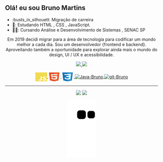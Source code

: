 ## Olá! eu sou Bruno Martins 
- :busts_in_silhouett: Migração de carreira
- 🤯: Estudando HTML , CSS , JavaScript.
- 🧑‍🎓: Cursando Análise e Desenvolvimento de Sistemas , SENAC SP



 <div align="center">Em 2019 decidi migrar para a área de tecnologia para codificar um mundo melhor a cada dia. Sou um desenvolvedor {frontend e backend}. Aproveitando também a oportunidade para explorar ainda mais o mundo do design, UI / UX e acessibilidade.
  </div>
<p>
<div align="center">
  <a href="https://github.com/brunomartinz">
  <img height="150em" src="https://github-readme-stats.vercel.app/api?username=brunomartinz&show_icons=true&theme=dark&include_all_commits=true&count_private=true"/>
  <img height="150em" src="https://github-readme-stats.vercel.app/api/top-langs/?username=brunomartinz&layout=compact&langs_count=7&theme=dark"/>
</div>
  
  <div align="center" style="display: inline_block"><br>
  <img align="center" alt="Bruno-Js" height="30" width="40" src="https://raw.githubusercontent.com/devicons/devicon/master/icons/javascript/javascript-plain.svg">
  <img align="center" alt="Bruno-HTML" height="30" width="40" src="https://raw.githubusercontent.com/devicons/devicon/master/icons/html5/html5-original.svg">
  <img align="center" alt="Bruno-CSS" height="30" width="40" src="https://raw.githubusercontent.com/devicons/devicon/master/icons/css3/css3-original.svg">
  <img align="center" alt="Java-Bruno" height="30" width="40" src="https://cdn.jsdelivr.net/gh/devicons/devicon/icons/java/java-original.svg" />
     <img align="center" alt="git-Bruno"height="30" width="40" src="https://cdn.jsdelivr.net/gh/devicons/devicon/icons/git/git-original.svg" />
</div> 
  <hr>
  <div align="center"> 
  <a href="https://www.instagram.com/brunomartiinz/" target="_blank"><img src="https://img.shields.io/badge/-Instagram-%23E4405F?style=for-the-badge&logo=instagram&logoColor=white" target="_blank"></a>
  <a href="https://www.linkedin.com/in/bruno-martinz/" target="_blank"><img src="https://img.shields.io/badge/-LinkedIn-%230077B5?style=for-the-badge&logo=linkedin&logoColor=white" target="_blank"></a> 
 
 
  ![Snake animation](https://github.com/rafaballerini/rafaballerini/blob/output/github-contribution-grid-snake.svg)
  </div>
